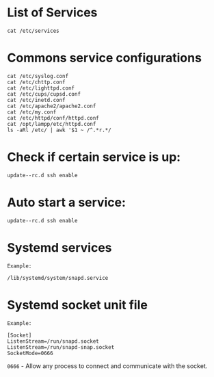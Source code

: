 # List of Services
```
cat /etc/services
```

# Commons service configurations
```
cat /etc/syslog.conf
cat /etc/chttp.conf
cat /etc/lighttpd.conf
cat /etc/cups/cupsd.conf
cat /etc/inetd.conf
cat /etc/apache2/apache2.conf
cat /etc/my.conf
cat /etc/httpd/conf/httpd.conf
cat /opt/lampp/etc/httpd.conf
ls -aRl /etc/ | awk '$1 ~ /^.*r.*/
```

# Check if certain service is up:
```
update-­‐rc.d ssh enable
```

# Auto start a service:
```
update-­‐rc.d ssh enable
```

# Systemd services
```
Example:

/lib/systemd/system/snapd.service
```

# Systemd socket unit file
```
Example:

[Socket]
ListenStream=/run/snapd.socket
ListenStream=/run/snapd-snap.socket
SocketMode=0666
```
`0666` - Allow any process to connect and communicate with the socket.

